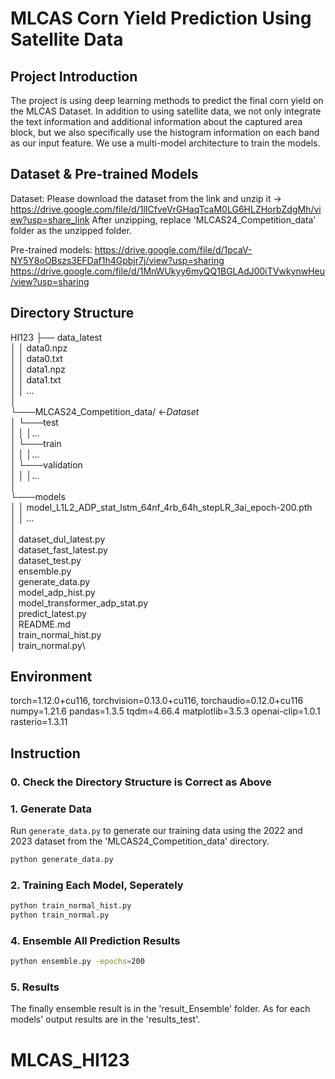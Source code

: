 # MLCAS Corn Yield Prediction Using Satellite Data

## Project Introduction

The project is using deep learning methods to predict the final corn yield on the MLCAS Dataset.
In addition to using satellite data, we not only integrate the text information and additional information about the captured area block, but we also specifically use the histogram information on each band as our input feature. We use a multi-model architecture to train the models.

## Dataset & Pre-trained Models

Dataset:
Please download the dataset from the link and unzip it -> https://drive.google.com/file/d/1lICfveVrGHaqTcaM0LG6HLZHorbZdgMh/view?usp=share_link
After unzipping, replace 'MLCAS24_Competition_data' folder as the unzipped folder.

Pre-trained models:
https://drive.google.com/file/d/1pcaV-NY5Y8oOBszs3EFDaf1h4Gpbjr7j/view?usp=sharing
https://drive.google.com/file/d/1MnWUkyy6myQQ1BGLAdJ00iTVwkynwHeu/view?usp=sharing

## Directory Structure

HI123
├── data_latest\
│   │   data0.npz\
│   │   data0.txt\
│   │   data1.npz\
│   │   data1.txt\
│   │   ...\
│\
└───MLCAS24_Competition_data/ <-*Dataset*\
│   └───test\
│   │   │...\
│   └───train\
│   │   │...\
│   └───validation\
│   │   │...\
│\
└───models\
│   │   model_L1L2_ADP_stat_lstm_64nf_4rb_64h_stepLR_3ai_epoch-200.pth\
│   │   ...\
│\
│   dataset_dul_latest.py\
│   dataset_fast_latest.py\
│   dataset_test.py\
│   ensemble.py\
│   generate_data.py\
│   model_adp_hist.py\
│   model_transformer_adp_stat.py\
│   predict_latest.py\
│   README.md\
│   train_normal_hist.py\
│   train_normal.py\

## Environment

torch=1.12.0+cu116, torchvision=0.13.0+cu116, torchaudio=0.12.0+cu116
numpy=1.21.6
pandas=1.3.5
tqdm=4.66.4
matplotlib=3.5.3
openai-clip=1.0.1
rasterio=1.3.11

## Instruction

### 0. Check the Directory Structure is Correct as Above

### 1. Generate Data

Run `generate_data.py` to generate our training data using the 2022 and 2023 dataset from the 'MLCAS24_Competition_data' directory.

```bash
python generate_data.py
```

### 2. Training Each Model, Seperately

```bash
python train_normal_hist.py
python train_normal.py
```

### 4. Ensemble All Prediction Results

```bash
python ensemble.py -epochs=200
```

### 5. Results

The finally ensemble result is in the 'result_Ensemble' folder. As for each models' output results are in the 'results_test'.
# MLCAS_HI123
